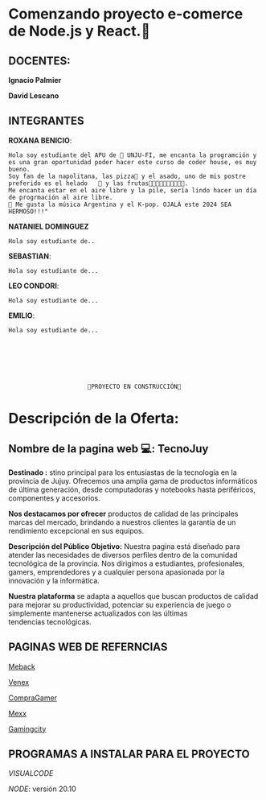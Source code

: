 # Comenzando proyecto e-comerce de Node.js y React.🚀

## DOCENTES:


__Ignacio Palmier__

__David Lescano__


## INTEGRANTES
__ROXANA BENICIO__: 

    Hola soy estudiante del APU de 🏫 UNJU-FI, me encanta la programción y es una gran oportunidad poder hacer este curso de coder house, es muy bueno.
    Soy fan de la napolitana, las pizza🍕 y el asado, uno de mis postre preferido es el helado	🍦 y las frutas🍎🍏🍊🍇🍉🍓🍑🍈🍐🍍.
    Me encanta estar en el aire libre y la pile, sería lindo hacer un día de progrmación al aire libre.
    🎼 Me gusta la música Argentina y el K-pop. OJALÁ este 2024 SEA HERMOSO!!!"


__NATANIEL DOMINGUEZ__ 

    Hola soy estudiante de.. 


__SEBASTIAN__: 

    Hola soy estudiante de... 
    

__LEO CONDORI__: 

    Hola soy estudiante de... 

__EMILIO__: 

    Hola soy estudiante de... 
        






                          🚧PROYECTO EN CONSTRUCCIÓN🚧

# Descripción de la Oferta:
## Nombre de la pagina web 💻: TecnoJuy
**Destinado :** stino principal para los entusiastas de la tecnología en la provincia de Jujuy. Ofrecemos una amplia gama de productos informáticos de última generación, desde computadoras y notebooks hasta periféricos, componentes y accesorios. 

**Nos destacamos por ofrecer** productos de calidad de las principales marcas del mercado, brindando a nuestros clientes la garantía de un rendimiento excepcional en sus equipos.

**Descripción del Público Objetivo:**
Nuestra pagina está diseñado para atender las necesidades de diversos perfiles dentro de la comunidad tecnológica de la provincia. Nos dirigimos a estudiantes, profesionales, gamers, emprendedores y a cualquier persona apasionada por la innovación y la informática.

**Nuestra plataforma** se adapta a aquellos que buscan productos de calidad para mejorar su productividad, potenciar su experiencia de juego o simplemente mantenerse actualizados con las últimas tendencias tecnológicas.

## PAGINAS WEB DE REFERNCIAS
[Meback](https://www.mebac.com.ar/jujuy/)

[Venex](https://www.venex.com.ar)

[CompraGamer](https://www.compragamer.com/)

[Mexx](https://www.mexx.com.ar/)

[Gamingcity](https://tienda.gamingcity.com.ar/)


## PROGRAMAS A INSTALAR PARA EL PROYECTO
_VISUALCODE_

_NODE_: versión 20.10



